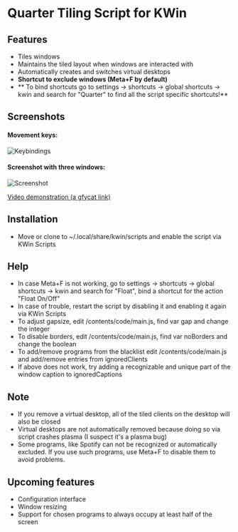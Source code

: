 # Quarter Tiling Script for KWin

## Features
- Tiles windows
- Maintains the tiled layout when windows are interacted with
- Automatically creates and switches virtual desktops
- **Shortcut to exclude windows (Meta+F by default)**
- ** To bind shortcuts go to settings -> shortcuts -> global shortcuts -> kwin and search for "Quarter" to find all the script specific shortcuts!**


## Screenshots

#### Movement keys:
![Keybindings](http://imgur.com/W3HzO5A.gif)

#### Screenshot with three windows:
![Screenshot](https://u.teknik.io/IZz6t.png)

[Video demonstration (a gfycat link)](https://gfycat.com/TintedRepentantKawala)


## Installation
- Move or clone to ~/.local/share/kwin/scripts and enable the script via KWin Scripts

## Help
- In case Meta+F is not working, go to settings -> shortcuts -> global shortcuts -> kwin and search for "Float", bind a shortcut for the action "Float On/Off"
- In case of trouble, restart the script by disabling it and enabling it again via KWin Scripts
- To adjust gapsize, edit /contents/code/main.js, find var gap and change the integer
- To disable borders, edit /contents/code/main.js, find var noBorders and change the boolean
- To add/remove programs from the blacklist edit /contents/code/main.js and add/remove entries from ignoredClients
- If above does not work, try adding a recognizable and unique part of the window caption to ignoredCaptions

## Note
- If you remove a virtual desktop, all of the tiled clients on the desktop will also be closed
- Virtual desktops are not automatically removed because doing so via script crashes plasma (I suspect it's a plasma bug)
- Some programs, like Spotify can not be recognized or automatically excluded. If you use such programs, use Meta+F to disable them to avoid problems.

## Upcoming features
- Configuration interface
- Window resizing
- Support for chosen programs to always occupy at least half of the screen
